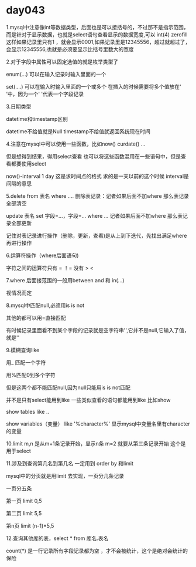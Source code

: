 # day043

 1.mysql中注意像int等数据类型，后面也是可以接括号的，不过那不是指示范围，而是针对于显示数据，也就是select语句查看显示的数据宽度,可以 int(4) zerofill  这样如果记录里只有1 ，就会显示0001,如果记录里是12345556，超过就超过了，会显示12345556,也就是必须要显示比括号里数大的宽度

2.对于字段中属性可以固定选值的就是枚举类型了

enum(...) 可以在输入记录时输入里面的一个 

set(....)  可以在输入时输入里面的一个或多个  在插入的时候需要将多个值放在‘  ’中，因为一个'  '代表一个字段记录

3.日期类型

datetime和timestamp区别

datetime不给值就是Null  timestamp不给值就返回系统现在时间

4.注意在mysql中可以使用一些函数，比如now() curdate()  ...

但是想得到结果，得用select查看  也可以将这些函数混用在一些语句中，但是查看都要使用select

now()-interval 1 day 这是求时间点的格式  求的是一天以前的这个时候 interval是间隔的意思

5.delete from 表名 where ....       删除表记录：记者如果后面不加where 那么表记录全部清空

 update 表名 set 字段=...，字段=...  where ... 记者如果后面不加where 那么表记录全部更新

记住对表记录进行操作（删除，更新，查看)是从上到下迭代，先找出满足where再进行操作

6.运算符操作（where后面语句)

字符之间的运算符只有 =        ！=      没有  > <

7.where 后面接范围的一般用between  and   和 in(...)   

视情况而定

8.mysql中匹配null,必须用is is not

其他的都可以用=直接匹配

有时候记录里面看不到某个字段的记录就是空字符串'',它并不是null,它输入了值，就是''

9.模糊查询like 

用_ 匹配一个字符

用%匹配0到多个字符

但是这两个都不能匹配null,因为null只能用is is not匹配

并不是只有select能用到like 一些类似查看的语句都能用到like 比如show

show tables like ..

show variables（变量） like '%character%' 显示mysql中变量名里有character的变量

10.limit m,n 是从m+1条记录开始，显示n条 m=2  就要从第三条记录开始 这个是用于select

11.涉及到查询第几名到第几名 一定用到 order by 和limit

mysql中的分页就是用limit 去实现，一页分几条记录

一页分五条

第一页 limit 0,5

第二页 limit 5,5

第n页 limit (n-1)*5,5

12.查询其他库的表，select * from 库名.表名

count(*) 是一行记录所有字段记录都为空 ，才不会被统计，这个是绝对会统计的保险
